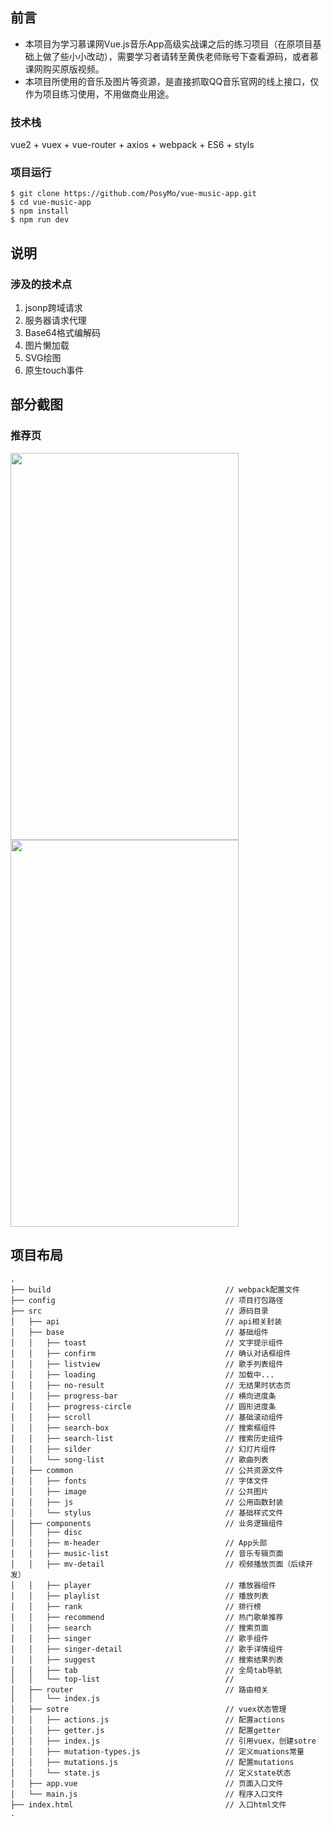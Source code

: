 ## 前言
* 本项目为学习慕课网Vue.js音乐App高级实战课之后的练习项目（在原项目基础上做了些小小改动），需要学习者请转至黄佚老师账号下查看源码，或者慕课网购买原版视频。
* 本项目所使用的音乐及图片等资源，是直接抓取QQ音乐官网的线上接口，仅作为项目练习使用，不用做商业用途。

### 技术栈
vue2 + vuex + vue-router + axios + webpack + ES6 + styls
### 项目运行

```
$ git clone https://github.com/PosyMo/vue-music-app.git
$ cd vue-music-app
$ npm install
$ npm run dev
```

## 说明
### 涉及的技术点
1. jsonp跨域请求
2. 服务器请求代理
3. Base64格式编解码
4. 图片懒加载
5. SVG绘图
6. 原生touch事件

## 部分截图
### 推荐页
<img src="https://github.com/PosyMo/vue-music-app/screenshots/recommend.png" width="365" height="619"/> <img src="https://github.com/PosyMo/vue-music-app/screenshots/recommend.gif" width="365" height="619"/>
## 项目布局
```
.
├── build                                       // webpack配置文件
├── config                                      // 项目打包路径
├── src                                         // 源码目录
│   ├── api                                     // api相关封装
│   ├── base                                    // 基础组件
│   │   ├── toast                               // 文字提示组件
│   │   ├── confirm                             // 确认对话框组件
│   │   ├── listview                            // 歌手列表组件
│   │   ├── loading                             // 加载中...
│   │   ├── no-result                           // 无结果时状态页
│   │   ├── progress-bar                        // 横向进度条
│   │   ├── progress-circle                     // 圆形进度条
│   │   ├── scroll                              // 基础滚动组件
│   │   ├── search-box                          // 搜索框组件
│   │   ├── search-list                         // 搜索历史组件
│   │   ├── silder                              // 幻灯片组件
│   │   └── song-list                           // 歌曲列表
│   ├── common                                  // 公共资源文件
│   │   ├── fonts                               // 字体文件
│   │   ├── image                               // 公共图片
│   │   ├── js                                  // 公用函数封装
│   │   └── stylus                              // 基础样式文件
│   ├── components                              // 业务逻辑组件
│   │   ├── disc                                
│   │   ├── m-header                            // App头部
│   │   ├── music-list                          // 音乐专辑页面
│   │   ├── mv-detail                           // 视频播放页面（后续开发）
│   │   ├── player                              // 播放器组件
│   │   ├── playlist                            // 播放列表
│   │   ├── rank                                // 排行榜
│   │   ├── recommend                           // 热门歌单推荐
│   │   ├── search                              // 搜索页面
│   │   ├── singer                              // 歌手组件
│   │   ├── singer-detail                       // 歌手详情组件
│   │   ├── suggest                             // 搜索结果列表
│   │   ├── tab                                 // 全局tab导航
│   │   └── top-list                            // 
│   ├── router                                  // 路由相关
│   │   └── index.js
│   ├── sotre                                   // vuex状态管理
│   │   ├── actions.js                          // 配置actions
│   │   ├── getter.js                           // 配置getter
│   │   ├── index.js                            // 引用vuex，创建sotre
│   │   ├── mutation-types.js                   // 定义muations常量
│   │   ├── mutations.js                        // 配置mutations
│   │   └── state.js                            // 定义state状态
│   ├── app.vue                                 // 页面入口文件
│   └── main.js                                 // 程序入口文件
├── index.html                                  // 入口html文件
.
```